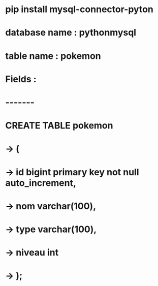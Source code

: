 # pip install mysql-connector-pyton

#

# database name : pythonmysql

#

# table name : pokemon

#

# Fields :

# -------

# CREATE TABLE pokemon

# -> (

# -> id bigint primary key not null auto_increment,

# -> nom varchar(100),

# -> type varchar(100),

# -> niveau int

# -> );
